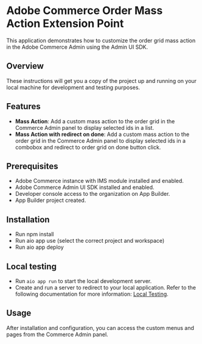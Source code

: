 # Adobe Commerce Order Mass Action Extension Point

This application demonstrates how to customize the order grid mass action in the Adobe Commerce Admin using the Admin UI SDK.

## Overview

These instructions will get you a copy of the project up and running on your local machine for development and testing purposes.

## Features

- **Mass Action**: Add a custom mass action to the order grid in the Commerce Admin panel to display selected ids in a list.
- **Mass Action with redirect on done**: Add a custom mass action to the order grid in the Commerce Admin panel to display selected ids in a combobox and redirect to order grid on done button click.

## Prerequisites

- Adobe Commerce instance with IMS module installed and enabled.
- Adobe Commerce Admin UI SDK installed and enabled.
- Developer console access to the organization on App Builder.
- App Builder project created.

## Installation

- Run npm install
- Run aio app use (select the correct project and workspace)
- Run aio app deploy

## Local testing

- Run `aio app run` to start the local development server.
- Create and run a server to redirect to your local application. Refer to the following documentation for more information: [Local Testing](https://developer.adobe.com/commerce/extensibility/admin-ui-sdk/configuration/).

## Usage

After installation and configuration, you can access the custom menus and pages from the Commerce Admin panel.

